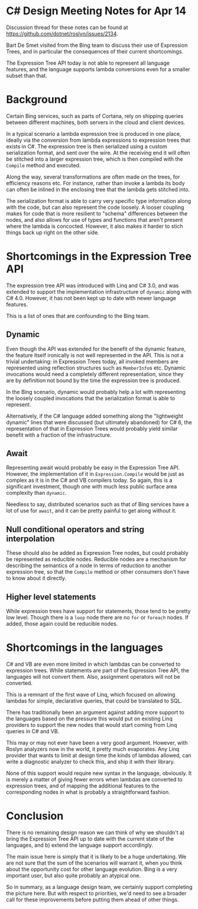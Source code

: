 C# Design Meeting Notes for Apr 14
==================================

Discussion thread for these notes can be found at https://github.com/dotnet/roslyn/issues/2134.

Bart De Smet visited from the Bing team to discuss their use of Expression Trees, and in particular the consequences of their current shortcomings.

The Expression Tree API today is not able to represent all language features, and the language supports lambda conversions even for a smaller subset than that.



Background
==========

Certain Bing services, such as parts of Cortana, rely on shipping queries between different machines, both servers in the cloud and client devices.

In a typical scenario a lambda expression tree is produced in one place, ideally via the conversion from lambda expressions to expression trees that exists in C#. The expression tree is then serialized using a custom serialization format, and sent over the wire. At the receiving end it will often be stitched into a larger expression tree, which is then compiled with the `Compile` method and executed.

Along the way, several transformations are often made on the trees, for efficiency reasons etc. For instance, rather than invoke a lambda its body can often be inlined in the enclosing tree that the lambda gets stitched into.

The serialization format is able to carry very specific type information along with the code, but can also represent the code loosely. A looser coupling makes for code that is more resilient to "schema" differences between the nodes, and also allows for use of types and functions that aren't present where the lambda is concocted. However, it also makes it harder to stich things back up right on the other side.



Shortcomings in the Expression Tree API
=======================================

The expression tree API was introduced with Linq and C# 3.0, and was extended to support the implementation infrastructure of `dynamic` along with C# 4.0. However, it has not been kept up to date with newer language features.

This is a list of ones that are confounding to the Bing team.


Dynamic
-------

Even though the API was extended for the benefit of the dynamic feature, the feature itself ironically is not well represented in the API. This is not a trivial undertaking: in Expression Trees today, all invoked members are represented using reflection structures such as `MemberInfo`s etc. Dynamic invocations would need a completely different representation, since they are by definition not bound by the time the expression tree is produced.

In the Bing scenario, dynamic would probably help a lot with representing the loosely coupled invocations that the serialization format is able to represent.

Alternatively, if the C# language added something along the "lightweight dynamic" lines that were discussed (but ultimately abandoned) for C# 6, the representation of that in Expression Trees would probably yield similar benefit with a fraction of the infrastructure.


Await
-----

Representing await would probably be easy in the Expression Tree API. However, the implementation of it in `Expression.Compile` would be just as complex as it is in the C# and VB compilers today. So again, this is a significant investment, though one with much less public surface area complexity than `dynamic`.

Needless to say, distributed scenarios such as that of Bing services have a lot of use for `await`, and it can be pretty painful to get along without it.


Null conditional operators and string interpolation
---------------------------------------------------

These should also be added as Expression Tree nodes, but could probably be represented as reducible nodes. Reducible nodes are a mechanism for describing the semantics of a node in terms of reduction to another expression tree, so that the `Compile` method or other consumers don't have to know about it directly.


Higher level statements
-----------------------

While expression trees have support for statements, those tend to be pretty low level. Though there is a `loop` node there are no `for` or `foreach` nodes. If added, those again could be reducible nodes.



Shortcomings in the languages
=============================

C# and VB are even more limited in which lambdas can be converted to expression trees. While statements are part of the Expression Tree API, the languages will not convert them. Also, assignment operators will not be converted.

This is a remnant of the first wave of Linq, which focused on allowing lambdas for simple, declarative queries, that could be translated to SQL.

There has traditionally been an argument against adding more support to the languages based on the pressure this would put on existing Linq providers to support the new nodes that would start coming from Linq queries in C# and VB.

This may or may not ever have been a very good argument. However, with Roslyn analyzers now in the world, it pretty much evaporates. Any Linq provider that wants to limit at design time the kinds of lambdas allowed, can write a diagnostic analyzer to check this, and ship it with their library.

None of this support would require new syntax in the language, obviously. It is merely a matter of giving fewer errors when lambdas are converted to expression trees, and of mapping the additional features to the corresponding nodes in what is probably a straightforward fashion.



Conclusion
==========

There is no remaining design reason we can think of why we shouldn't a) bring the Expression Tree API up to date with the current state of the languages, and b) extend the language support accordingly.

The main issue here is simply that it is likely to be a huge undertaking. We are not sure that the sum of the scenarios will warrant it, when you think about the opportunity cost for other language evolution. Bing is a very important user, but also quite probably an atypical one.

So in summary, as a language design team, we certainly support completing the picture here. But with respect to priorities, we'd need to see a broader call for these improvements before putting them ahead of other things.
